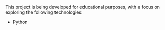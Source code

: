 This project is being developed for educational purposes, with a focus on exploring the following technologies:

- Python
